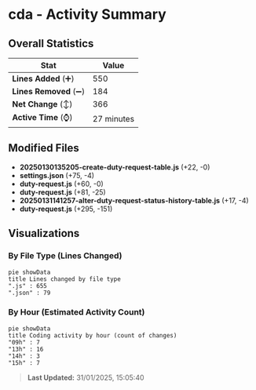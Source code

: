 # cda - Activity Summary 

## Overall Statistics

| Stat                   | Value                                                             |
| ---------------------- | ----------------------------------------------------------------- |
| **Lines Added** (➕)   | 550                                          |
| **Lines Removed** (➖) | 184                                        |
| **Net Change** (↕)    | 366                |
| **Active Time** (⌚)   | 27 minutes |


## Modified Files
- **20250130135205-create-duty-request-table.js** (+22, -0)
- **settings.json** (+75, -4)
- **duty-request.js** (+60, -0)
- **duty-request.js** (+81, -25)
- **20250131141257-alter-duty-request-status-history-table.js** (+17, -4)
- **duty-request.js** (+295, -151)

## Visualizations

### By File Type (Lines Changed)

```mermaid
pie showData
title Lines changed by file type
".js" : 655
".json" : 79
```

### By Hour (Estimated Activity Count)

```mermaid
pie showData
title Coding activity by hour (count of changes)
"09h" : 7
"13h" : 16
"14h" : 3
"15h" : 7
```


> **Last Updated:** 31/01/2025, 15:05:40